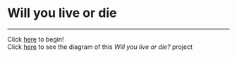 # Will you live or die 

---

Click [here](situations/wake-up.md) to begin!  
Click [here](../cyoa-drawing.pdf) to see the diagram of this _Will you live or die?_ project